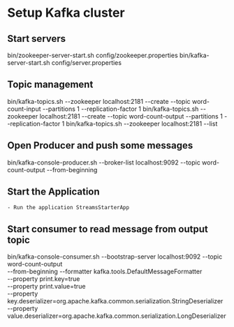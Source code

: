 # Setup Kafka cluster

## Start servers
bin/zookeeper-server-start.sh config/zookeeper.properties
bin/kafka-server-start.sh config/server.properties

## Topic management
bin/kafka-topics.sh --zookeeper localhost:2181 --create --topic word-count-input --partitions 1 --replication-factor 1
bin/kafka-topics.sh --zookeeper localhost:2181 --create --topic word-count-output --partitions 1 --replication-factor 1
bin/kafka-topics.sh --zookeeper localhost:2181 --list

## Open Producer and push some messages
bin/kafka-console-producer.sh --broker-list localhost:9092 --topic word-count-output --from-beginning

## Start the Application
    - Run the application StreamsStarterApp

## Start consumer to read message from output topic
bin/kafka-console-consumer.sh --bootstrap-server localhost:9092 --topic word-count-output \
    --from-beginning --formatter kafka.tools.DefaultMessageFormatter \
    --property print.key=true \
    --property print.value=true \
    --property key.deserializer=org.apache.kafka.common.serialization.StringDeserializer \
    --property value.deserializer=org.apache.kafka.common.serialization.LongDeserializer
    

